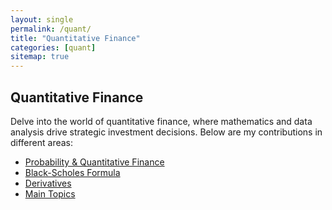 ```yaml
---
layout: single
permalink: /quant/
title: "Quantitative Finance"
categories: [quant]
sitemap: true
---
```


## Quantitative Finance

Delve into the world of quantitative finance, where mathematics and data analysis drive strategic investment decisions. Below are my contributions in different areas:

- [Probability & Quantitative Finance](/quant/probability-quant-finance/)
- [Black-Scholes Formula](/quant/black-scholes/)
- [Derivatives](/quant/derivatives/)
- [Main Topics](/quant/main-topics/)
